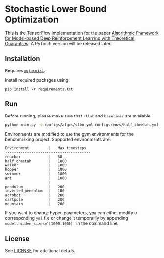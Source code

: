 # Stochastic Lower Bound Optimization

This is the TensorFlow implementation for the paper [
Algorithmic Framework for Model-based Deep Reinforcement Learning with Theoretical Guarantees](https://arxiv.org/abs/1807.03858).
A PyTorch version will be released later.  


## Installation
Requires [`mujoco131`](https://www.roboti.us/index.html).

Install required packages using:
```
pip install -r requirements.txt
```

## Run

Before running, please make sure that `rllab` and `baselines` are available 

```bash
python main.py -c configs/algos/slbo.yml configs/envs/half_cheetah.yml -s log_dir=/tmp
```
Environments are modified to use the gym environments for the benchmarking project. Supported environments are:
```
Environment         |   Max timesteps
---------------------------------------
reacher             |   50
half_cheetah        |   1000
walker              |   1000
hopper              |   1000
swimmer             |   1000
ant                 |   1000
                    |
pendulum            |   200
inverted_pendulum   |   100
acrobot             |   200
cartpole            |   200
mountain            |   200
```

If you want to change hyper-parameters, you can either modify a corresponding `yml` file or 
change it temporarily by appending `model.hidden_sizes='[1000,1000]'` in the command line.

## License

See [LICENSE](LICENSE) for additional details.
